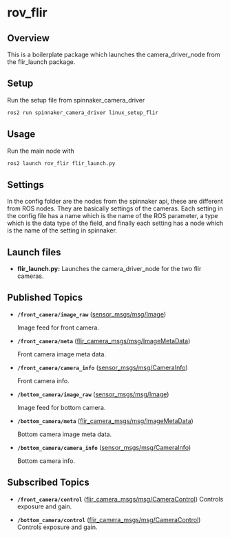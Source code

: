 # rov_flir

## Overview

This is a boilerplate package which launches the camera_driver_node from the flir_launch package.

## Setup

Run the setup file from spinnaker_camera_driver

```bash
ros2 run spinnaker_camera_driver linux_setup_flir
```

## Usage

Run the main node with

```bash
ros2 launch rov_flir flir_launch.py
```

## Settings

In the config folder are the nodes from the spinnaker api, these are different from ROS nodes. They are basically settings of the cameras. Each setting in the config file has a name which is the name of the ROS parameter, a type which is the data type of the field, and finally each setting has a node which is the name of the setting in spinnaker.

## Launch files

* **flir_launch.py:** Launches the camera_driver_node for the two flir cameras.

## Published Topics

* **`/front_camera/image_raw`** ([sensor_msgs/msg/Image])

    Image feed for front camera.

* **`/front_camera/meta`** ([flir_camera_msgs/msg/ImageMetaData])

    Front camera image meta data.

* **`/front_camera/camera_info`** ([sensor_msgs/msg/CameraInfo])

    Front camera info.

* **`/bottom_camera/image_raw`** ([sensor_msgs/msg/Image])

    Image feed for bottom camera.

* **`/bottom_camera/meta`** ([flir_camera_msgs/msg/ImageMetaData])

    Bottom camera image meta data.

* **`/bottom_camera/camera_info`** ([sensor_msgs/msg/CameraInfo])

    Bottom camera info.

## Subscribed Topics

* **`/front_camera/control`** ([flir_camera_msgs/msg/CameraControl])
    Controls exposure and gain.

* **`/bottom_camera/control`** ([flir_camera_msgs/msg/CameraControl])
    Controls exposure and gain.

[sensor_msgs/msg/Image]: https://docs.ros2.org/latest/api/sensor_msgs/msg/Image.html
[flir_camera_msgs/msg/ImageMetaData]: https://github.com/ros-drivers/flir_camera_driver/blob/humble-devel/flir_camera_msgs/msg/ImageMetaData.msg
[sensor_msgs/msg/CameraInfo]: https://docs.ros2.org/latest/api/sensor_msgs/msg/CameraInfo.html
[flir_camera_msgs/msg/CameraControl]: https://github.com/ros-drivers/flir_camera_driver/blob/humble-devel/flir_camera_msgs/msg/CameraControl.msg